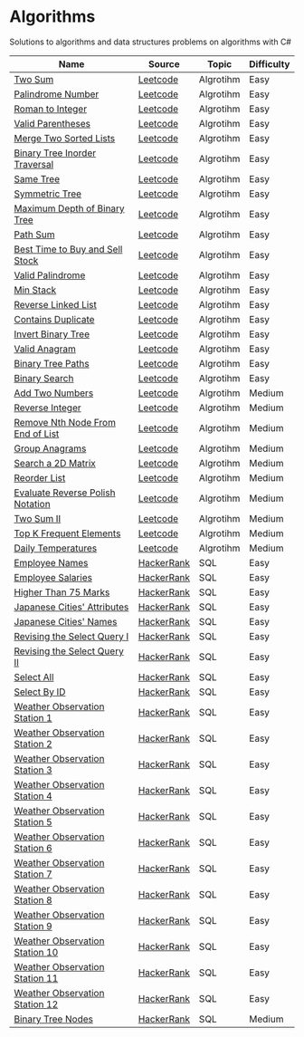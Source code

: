 # Algorithms

Solutions to algorithms and data structures problems on algorithms with C#

| Name                                                                                            | Source                               | Topic     | Difficulty |
| ----------------------------------------------------------------------------------------------- | ------------------------------------ | --------- | ---------- |
| [Two Sum](./leetcode/algorithms/Algorithms/1-Two-Sum)                                                      | [Leetcode](https://leetcode.com)     | Algrotihm | Easy       |
| [Palindrome Number](./leetcode/algorithms/Algorithms/9-Palindrome-Number/)                                 | [Leetcode](https://leetcode.com)     | Algrotihm | Easy       |
| [Roman to Integer](./leetcode/algorithms/Algorithms/13-Roman-to-Integer/)                                  | [Leetcode](https://leetcode.com)     | Algrotihm | Easy       |
| [Valid Parentheses](./leetcode/algorithms/Algorithms/20-Valid-Parentheses/)                                | [Leetcode](https://leetcode.com)     | Algrotihm | Easy       |
| [Merge Two Sorted Lists](./leetcode/algorithms/Algorithms/21-Merge-Two-Sorted-Lists/)                      | [Leetcode](https://leetcode.com)     | Algrotihm | Easy       |
| [Binary Tree Inorder Traversal](./leetcode/algorithms/Algorithms/94-Binary-Tree-Inorder-Traversal/)        | [Leetcode](https://leetcode.com)     | Algrotihm | Easy       |
| [Same Tree](./leetcode/algorithms/Algorithms/100-Same-Tree/)                                               | [Leetcode](https://leetcode.com)     | Algrotihm | Easy       |
| [Symmetric Tree](./leetcode/algorithms/Algorithms/101-Symmetric-Tree/)                                     | [Leetcode](https://leetcode.com)     | Algrotihm | Easy       |
| [Maximum Depth of Binary Tree](./leetcode/algorithms/Algorithms/104-Maximum-Depth-of-Binary-Tree/)         | [Leetcode](https://leetcode.com)     | Algrotihm | Easy       |
| [Path Sum](./leetcode/algorithms/Algorithms/112-Path-Sum/)                                                 | [Leetcode](https://leetcode.com)     | Algrotihm | Easy       |
| [Best Time to Buy and Sell Stock](./leetcode/algorithms/Algorithms/121-Best-Time-to-Buy-and-Sell-Stock/)   | [Leetcode](https://leetcode.com)     | Algrotihm | Easy       |
| [Valid Palindrome](./leetcode/algorithms/Algorithms/125-Valid-Palindrome/)                                 | [Leetcode](https://leetcode.com)     | Algrotihm | Easy       |
| [Min Stack](./leetcode/algorithms/Algorithms/155-Min-Stack/)                                               | [Leetcode](https://leetcode.com)     | Algrotihm | Easy       |
| [Reverse Linked List](./leetcode/algorithms/Algorithms/206-Reverse-Linked-List/)                           | [Leetcode](https://leetcode.com)     | Algrotihm | Easy       |
| [Contains Duplicate](./leetcode/algorithms/Algorithms/217-Contains-Duplicate/)                             | [Leetcode](https://leetcode.com)     | Algrotihm | Easy       |
| [Invert Binary Tree](./leetcode/algorithms/Algorithms/226-Invert-Binary-Tree/)                             | [Leetcode](https://leetcode.com)     | Algrotihm | Easy       |
| [Valid Anagram](./leetcode/algorithms/Algorithms/242-Valid-Anagram/)                                       | [Leetcode](https://leetcode.com)     | Algrotihm | Easy       |
| [Binary Tree Paths](./leetcode/algorithms/Algorithms/257-Binary-Tree-Paths/)                               | [Leetcode](https://leetcode.com)     | Algrotihm | Easy       |
| [Binary Search](./leetcode/algorithms/Algorithms/704-Binary-Search/)                                       | [Leetcode](https://leetcode.com)     | Algrotihm | Easy       |
| [Add Two Numbers](./leetcode/algorithms/Algorithms/2-Add-Two-Numbers/)                                     | [Leetcode](https://leetcode.com)     | Algrotihm | Medium     |
| [Reverse Integer](./leetcode/algorithms/Algorithms/7-Reverse-Integer/)                                     | [Leetcode](https://leetcode.com)     | Algrotihm | Medium     |
| [Remove Nth Node From End of List](./leetcode/algorithms/Algorithms/19-Remove-Nth-Node-From-End-of-List/)  | [Leetcode](https://leetcode.com)     | Algrotihm | Medium     |
| [Group Anagrams](./leetcode/algorithms/Algorithms/49-Group-Anagrams/)                                      | [Leetcode](https://leetcode.com)     | Algrotihm | Medium     |
| [Search a 2D Matrix](./leetcode/algorithms/Algorithms/74-Search-a-2D-Matrix/)                              | [Leetcode](https://leetcode.com)     | Algrotihm | Medium     |
| [Reorder List](./leetcode/algorithms/Algorithms/143-Reorder-List/)                                         | [Leetcode](https://leetcode.com)     | Algrotihm | Medium     |
| [Evaluate Reverse Polish Notation](./leetcode/algorithms/Algorithms/150-Evaluate-Reverse-Polish-Notation/) | [Leetcode](https://leetcode.com)     | Algrotihm | Medium     |
| [Two Sum II](./leetcode/algorithms/Algorithms/167-Two-Sum-II/)                                             | [Leetcode](https://leetcode.com)     | Algrotihm | Medium     |
| [Top K Frequent Elements](./leetcode/algorithms/Algorithms/347-Top-K-Frequent-Elements/)                   | [Leetcode](https://leetcode.com)     | Algrotihm | Medium     |
| [Daily Temperatures](./leetcode/algorithms/Algorithms/739-Daily-Temperatures/)                             | [Leetcode](https://leetcode.com)     | Algrotihm | Medium     |
| [Employee Names](./hackerrank/sql/Employee-Names/)                                              | [HackerRank](https://hackerrank.com) | SQL       | Easy       |
| [Employee Salaries](./hackerrank/sql/Employee-Salaries/)                                        | [HackerRank](https://hackerrank.com) | SQL       | Easy       |
| [Higher Than 75 Marks](./hackerrank/sql/Higher-Than-75-Marks/)                                  | [HackerRank](https://hackerrank.com) | SQL       | Easy       |
| [Japanese Cities' Attributes](./hackerrank/sql/Japanese-Cities-Attributes/)                     | [HackerRank](https://hackerrank.com) | SQL       | Easy       |
| [Japanese Cities' Names](./hackerrank/sql/Japanese-Cities-Names/)                               | [HackerRank](https://hackerrank.com) | SQL       | Easy       |
| [Revising the Select Query I](./hackerrank/sql/Revising-the-Select-Query-I/)                    | [HackerRank](https://hackerrank.com) | SQL       | Easy       |
| [Revising the Select Query II](./hackerrank/sql/Revising-the-Select-Query-II/)                  | [HackerRank](https://hackerrank.com) | SQL       | Easy       |
| [Select All](./hackerrank/sql/Select-All/)                                                      | [HackerRank](https://hackerrank.com) | SQL       | Easy       |
| [Select By ID](./hackerrank/sql/Select-By-ID/)                                                  | [HackerRank](https://hackerrank.com) | SQL       | Easy       |
| [Weather Observation Station 1](./hackerrank/sql/Weather-Observation-Station-1/)                | [HackerRank](https://hackerrank.com) | SQL       | Easy       |
| [Weather Observation Station 2](./hackerrank/sql/Weather-Observation-Station-2/)                | [HackerRank](https://hackerrank.com) | SQL       | Easy       |
| [Weather Observation Station 3](./hackerrank/sql/Weather-Observation-Station-3/)                | [HackerRank](https://hackerrank.com) | SQL       | Easy       |
| [Weather Observation Station 4](./hackerrank/sql/Weather-Observation-Station-4/)                | [HackerRank](https://hackerrank.com) | SQL       | Easy       |
| [Weather Observation Station 5](./hackerrank/sql/Weather-Observation-Station-5/)                | [HackerRank](https://hackerrank.com) | SQL       | Easy       |
| [Weather Observation Station 6](./hackerrank/sql/Weather-Observation-Station-6/)                | [HackerRank](https://hackerrank.com) | SQL       | Easy       |
| [Weather Observation Station 7](./hackerrank/sql/Weather-Observation-Station-7/)                | [HackerRank](https://hackerrank.com) | SQL       | Easy       |
| [Weather Observation Station 8](./hackerrank/sql/Weather-Observation-Station-8/)                | [HackerRank](https://hackerrank.com) | SQL       | Easy       |
| [Weather Observation Station 9](./hackerrank/sql/Weather-Observation-Station-9/)                | [HackerRank](https://hackerrank.com) | SQL       | Easy       |
| [Weather Observation Station 10](./hackerrank/sql/Weather-Observation-Station-10/)              | [HackerRank](https://hackerrank.com) | SQL       | Easy       |
| [Weather Observation Station 11](./hackerrank/sql/Weather-Observation-Station-11/)              | [HackerRank](https://hackerrank.com) | SQL       | Easy       |
| [Weather Observation Station 12](./hackerrank/sql/Weather-Observation-Station-12/)              | [HackerRank](https://hackerrank.com) | SQL       | Easy       |
| [Binary Tree Nodes](./hackerrank/sql/Binary-Tree-Nodes/)                                        | [HackerRank](https://hackerrank.com) | SQL       | Medium     |
